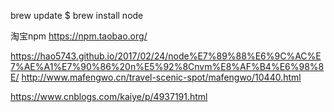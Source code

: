 brew update
$ brew install node



淘宝npm
https://npm.taobao.org/

https://hao5743.github.io/2017/02/24/node%E7%89%88%E6%9C%AC%E7%AE%A1%E7%90%86%20n%E5%92%8Cnvm%E8%AF%B4%E6%98%8E/
http://www.mafengwo.cn/travel-scenic-spot/mafengwo/10440.html

https://www.cnblogs.com/kaiye/p/4937191.html
